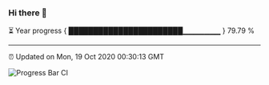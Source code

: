 ### Hi there 👋

⏳ Year progress { ███████████████████████▁▁▁▁▁▁▁ } 79.79 %

---

⏰ Updated on Mon, 19 Oct 2020 00:30:13 GMT

![Progress Bar CI](https://github.com/liununu/liununu/workflows/Progress%20Bar%20CI/badge.svg)
